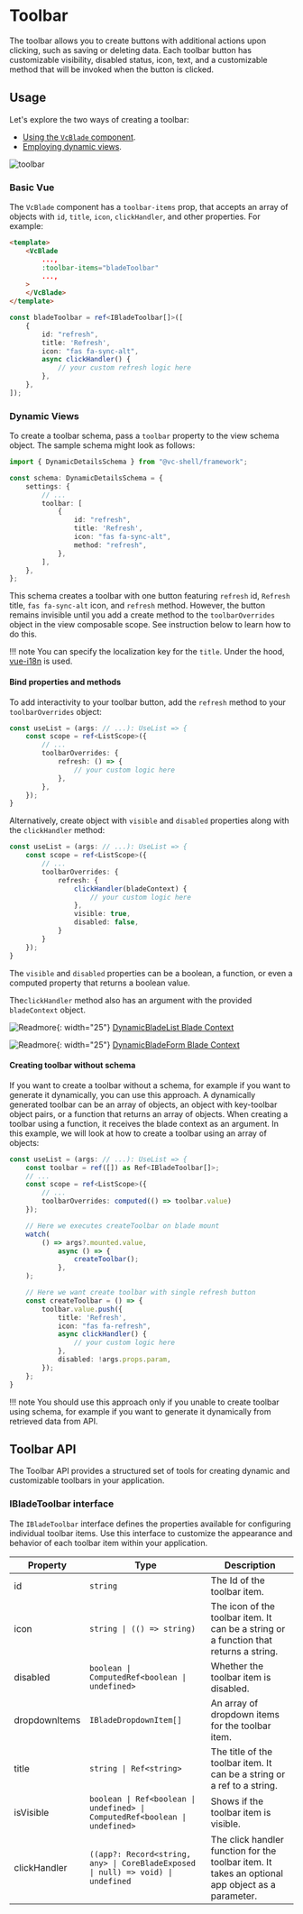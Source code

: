 # Toolbar

The toolbar allows you to create buttons with additional actions upon clicking, such as saving or deleting data. Each toolbar button has customizable visibility, disabled status, icon, text, and a customizable method that will be invoked when the button is clicked.

## Usage

Let's explore the two ways of creating a toolbar:

* [Using the `VcBlade` component](Toolbar.md#basic-vue).
* [Employing dynamic views](Toolbar.md#dynamic-views).

![toolbar](../../../media/toolbar.png)

### Basic Vue

The `VcBlade` component has a `toolbar-items` prop, that accepts an array of objects with `id`, `title`, `icon`, `clickHandler`, and other properties. For example:

```html
<template>
    <VcBlade
        ...,
        :toolbar-items="bladeToolbar"
        ...,
    >
    </VcBlade>
</template>
```

```typescript
const bladeToolbar = ref<IBladeToolbar[]>([
    {
        id: "refresh",
        title: 'Refresh',
        icon: "fas fa-sync-alt",
        async clickHandler() {
            // your custom refresh logic here
        },
    },
]);
```

### Dynamic Views

To create a toolbar schema, pass a `toolbar` property to the view schema object. The sample schema might look as follows:

```typescript
import { DynamicDetailsSchema } from "@vc-shell/framework";

const schema: DynamicDetailsSchema = {
    settings: {
        // ...
        toolbar: [
            {
                id: "refresh",
                title: 'Refresh',
                icon: "fas fa-sync-alt",
                method: "refresh",
            },
        ],
    },
};
```

This schema creates a toolbar with one button  featuring `refresh` id, `Refresh` title, `fas fa-sync-alt` icon, and `refresh` method. However, the button remains invisible until you add a create method to the `toolbarOverrides` object in the view composable scope. See instruction below to learn how to do this.

!!! note
    You can specify the localization key for the `title`. Under the hood, [vue-i18n](https://kazupon.github.io/vue-i18n/) is used.


#### Bind properties and methods

To add interactivity to your toolbar button, add the `refresh` method to your `toolbarOverrides` object:

```typescript
const useList = (args: // ...): UseList => {
    const scope = ref<ListScope>({
        // ...
        toolbarOverrides: {
            refresh: () => {
                // your custom logic here
            },
        },
    });
}
```

Alternatively, create object with `visible` and `disabled` properties along with the `clickHandler` method:

```typescript
const useList = (args: // ...): UseList => {
    const scope = ref<ListScope>({
        // ...
        toolbarOverrides: {
            refresh: {
                clickHandler(bladeContext) {
                    // your custom logic here
                },
                visible: true,
                disabled: false,
            }
        }
    });
}
```

The `visible` and `disabled` properties can be a boolean, a function, or even a computed property that returns a boolean value.

The`clickHandler` method also has an argument with the provided `bladeContext` object.

![Readmore](../../../media/readmore.png){: width="25"} [DynamicBladeList Blade Context](../dynamic-views/Dynamic-Blade-List.md#dynamicbladelist-blade-context)

![Readmore](../../../media/readmore.png){: width="25"} [DynamicBladeForm Blade Context](../dynamic-views/Dynamic-Blade-Form.md#dynamicbladeform-blade-context)

#### Creating toolbar without schema

If you want to create a toolbar without a schema, for example if you want to generate it dynamically, you can use this approach. A dynamically generated toolbar can be an array of objects, an object with key-toolbar object pairs, or a function that returns an array of objects. When creating a toolbar using a function, it receives the blade context as an argument. In this example, we will look at how to create a toolbar using an array of objects:

```typescript
const useList = (args: // ...): UseList => {
    const toolbar = ref([]) as Ref<IBladeToolbar[]>;
    // ...
    const scope = ref<ListScope>({
        // ...
        toolbarOverrides: computed(() => toolbar.value)
    });

    // Here we executes createToolbar on blade mount
    watch(
        () => args?.mounted.value,
            async () => {
                createToolbar();
            },
    );

    // Here we want create toolbar with single refresh button
    const createToolbar = () => {
        toolbar.value.push({
            title: 'Refresh',
            icon: "fas fa-refresh",
            async clickHandler() {
                // your custom logic here
            },
            disabled: !args.props.param,
        });
    };
}
```

!!! note
    You should use this approach only if you unable to create toolbar using schema, for example if you want to generate it dynamically from retrieved data from API.

## Toolbar API

The Toolbar API provides a structured set of tools for creating dynamic and customizable toolbars in your application.

### IBladeToolbar interface

The `IBladeToolbar` interface defines the properties available for configuring individual toolbar items. Use this interface to customize the appearance and behavior of each toolbar item within your application.

| Property      | Type                                                                              | Description                                                                                     |
|---------------| ----------------------------------------------------------------------------------|-------------------------------------------------------------------------------------------------|
| id            | `string`                                                                          | The Id of the toolbar item.                                                                     |
| icon          | `string \| (() => string)`                                                        | The icon of the toolbar item. It can be a string or a function that returns a string.           |
| disabled      | `boolean \| ComputedRef<boolean \| undefined>`                                    | Whether the toolbar item is disabled.                                                           |
| dropdownItems | `IBladeDropdownItem[]`                                                            | An array of dropdown items for the toolbar item.                                                |
| title         | `string \| Ref<string>`                                                           | The title of the toolbar item. It can be a string or a ref to a string.                         |
| isVisible     | `boolean \| Ref<boolean \| undefined> \| ComputedRef<boolean \| undefined>`       | Shows if the toolbar item is visible.                                                           |
| clickHandler  | `((app?: Record<string, any> \| CoreBladeExposed \| null) => void) \| undefined`  | The click handler function for the toolbar item. It takes an optional app object as a parameter.|
